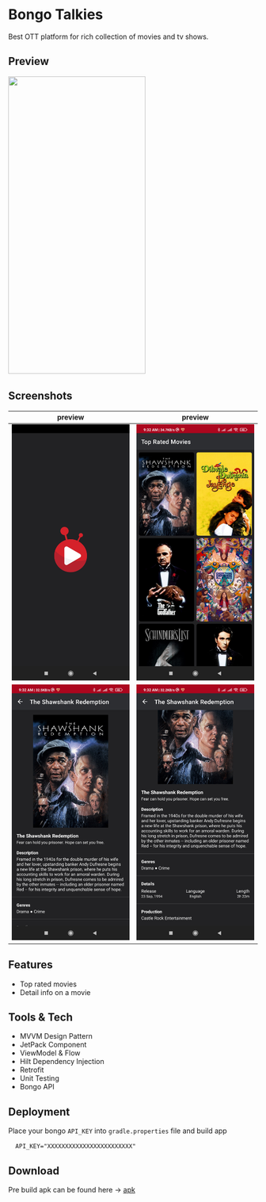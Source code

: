 # Bongo Talkies
Best OTT platform for rich collection of movies and tv shows.

## Preview
<img src="/.github/images/preview.gif" width="277" height="600"/>

## Screenshots
preview | preview
--- | ---
![Screenshot1](/blob/images/1.jpg) | ![Screenshot2](/blob/images/2.jpg)
![Screenshot3](/blob/images/3.jpg) | ![Screenshot4](/blob/images/4.jpg)

## Features
- Top rated movies
- Detail info on a movie

## Tools & Tech
- MVVM Design Pattern
- JetPack Component
- ViewModel & Flow
- Hilt Dependency Injection
- Retrofit
- Unit Testing
- Bongo API

## Deployment
Place your bongo `API_KEY` into `gradle.properties` file and build app

```
  API_KEY="XXXXXXXXXXXXXXXXXXXXXXXX"
```

## Download
Pre build apk can be found here -> [apk](/blob/apk/bongo-talkies.apk)

  